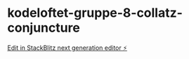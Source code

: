 # kodeloftet-gruppe-8-collatz-conjuncture

[Edit in StackBlitz next generation editor ⚡️](https://stackblitz.com/~/github.com/LarsGJobloop/kodeloftet-gruppe-8-collatz-conjuncture)